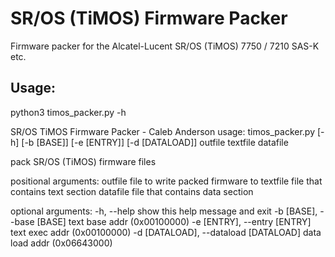# SR/OS (TiMOS) Firmware Packer

Firmware packer for the Alcatel-Lucent SR/OS (TiMOS) 7750 / 7210 SAS-K etc.

## Usage:

python3 timos_packer.py -h

SR/OS TiMOS Firmware Packer - Caleb Anderson
usage: timos_packer.py [-h] [-b [BASE]] [-e [ENTRY]] [-d [DATALOAD]]
                       outfile textfile datafile

pack SR/OS (TiMOS) firmware files

positional arguments:
  outfile               file to write packed firmware to
  textfile              file that contains text section
  datafile              file that contains data section

optional arguments:
  -h, --help            show this help message and exit
  -b [BASE], --base [BASE]
                        text base addr (0x00100000)
  -e [ENTRY], --entry [ENTRY]
                        text exec addr (0x00100000)
  -d [DATALOAD], --dataload [DATALOAD]
                        data load addr (0x06643000)

